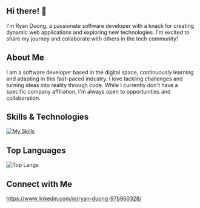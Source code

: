 ## Hi there! 👋

I'm Ryan Duong, a passionate software developer with a knack for creating dynamic web applications and exploring new technologies. I'm excited to share my journey and collaborate with others in the tech community!

## About Me

I am a software developer based in the digital space, continuously learning and adapting in this fast-paced industry. I love tackling challenges and turning ideas into reality through code. While I currently don't have a specific company affiliation, I'm always open to opportunities and collaboration.

## Skills & Technologies

[![My Skills](https://skillicons.dev/icons?i=react,js,html,css,git,github,mysql,java,linux,ubuntu,mint,neovim,cs,py&perline=8)](https://skillicons.dev)

## Top Languages

![Top Langs](https://github-readme-stats.vercel.app/api/top-langs/?username=RyanDuong0&layout=compact)

## Connect with Me

https://www.linkedin.com/in/ryan-duong-97b960328/
